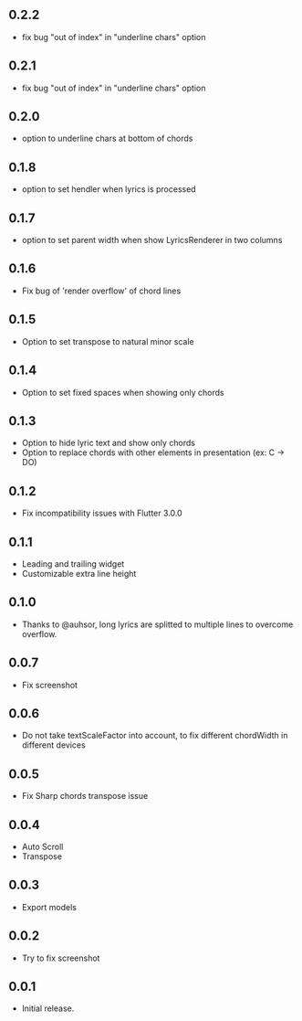 ## 0.2.2
* fix bug "out of index" in "underline chars" option

## 0.2.1
* fix bug "out of index" in "underline chars" option

## 0.2.0
* option to underline chars at bottom of chords

## 0.1.8
* option to set hendler when lyrics is processed

## 0.1.7
* option to set parent width when show LyricsRenderer in two columns

## 0.1.6
* Fix bug of 'render overflow' of chord lines

## 0.1.5
* Option to set transpose to natural minor scale

## 0.1.4
* Option to set fixed spaces when showing only chords

## 0.1.3
* Option to hide lyric text and show only chords
* Option to replace chords with other elements in presentation (ex: C -> DO)

## 0.1.2
* Fix incompatibility issues with Flutter 3.0.0

## 0.1.1
* Leading and trailing widget
* Customizable extra line height

## 0.1.0
* Thanks to @auhsor, long lyrics are splitted to multiple lines
   to overcome overflow.

## 0.0.7
* Fix screenshot

## 0.0.6
* Do not take textScaleFactor into account,
to fix different chordWidth in different devices

## 0.0.5
* Fix Sharp chords transpose issue

## 0.0.4
* Auto Scroll
* Transpose

## 0.0.3
* Export models

## 0.0.2
* Try to fix screenshot

## 0.0.1

* Initial release.
